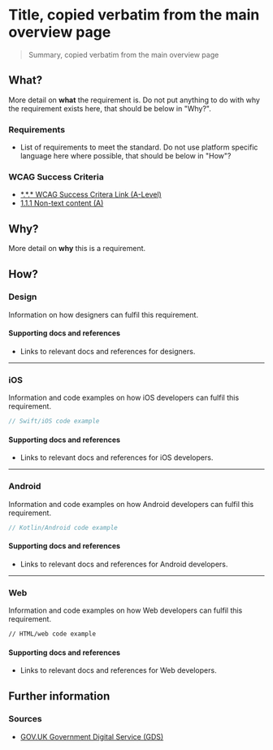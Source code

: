 # Title, copied verbatim from the main overview page

> Summary, copied verbatim from the main overview page

## What?

More detail on **what** the requirement is. Do not put anything to do with why the requirement exists here, that should be below in "Why?".

### Requirements

* List of requirements to meet the standard. Do not use platform specific language here where possible, that should be below in "How"?

### WCAG Success Criteria

* [\*.\*.\* WCAG Success Critera Link (A-Level)]()
* [1.1.1 Non-text content (A)](https://www.w3.org/TR/UNDERSTANDING-WCAG20/text-equiv-all.html)

## Why?

More detail on **why** this is a requirement.

## How?

### Design

Information on how designers can fulfil this requirement.

#### Supporting docs and references

* Links to relevant docs and references for designers.

---

### iOS

Information and code examples on how iOS developers can fulfil this requirement.

```swift
// Swift/iOS code example
```

#### Supporting docs and references

* Links to relevant docs and references for iOS developers.

---

### Android

Information and code examples on how Android developers can fulfil this requirement.

```kotlin
// Kotlin/Android code example
```

#### Supporting docs and references

* Links to relevant docs and references for Android developers.

---

### Web

Information and code examples on how Web developers can fulfil this requirement.

```html
// HTML/web code example
```

#### Supporting docs and references

* Links to relevant docs and references for Web developers.

## Further information

### Sources

* [GOV.UK Government Digital Service (GDS)](https://alphagov.github.io/wcag-primer/#wcag-2-1-getting-started "The GOV.UK GDS")
